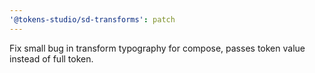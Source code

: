 ```yaml
---
'@tokens-studio/sd-transforms': patch
---
```


Fix small bug in transform typography for compose, passes token value instead of full token.

